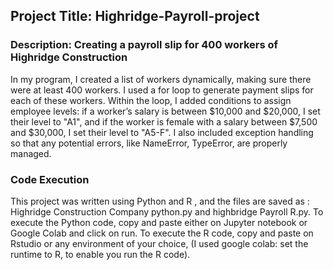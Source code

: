 ## Project Title: Highridge-Payroll-project
### Description: Creating a payroll slip for 400 workers of Highridge Construction
In my program, I created a list of workers dynamically, making sure there were at least 400 workers. I used a for loop to generate payment slips for each of these workers. Within the loop, I added conditions to assign employee levels: if a worker’s salary is between $10,000 and $20,000, I set their level to "A1", and if the worker is female with a salary between $7,500 and $30,000, I set their level to "A5-F". I also included exception handling so that any potential errors, like NameError, TypeError, are properly managed.

### Code Execution
This project was written using Python and R , and the files are saved as : Highridge Construction Company python.py and highbridge Payroll R.py.
To execute the Python code, copy and paste either on Jupyter notebook or Google Colab and click on run.
To execute the R code, copy and paste on Rstudio or any environment of your choice, (I used google colab: set the runtime to R, to enable you run the R code).
